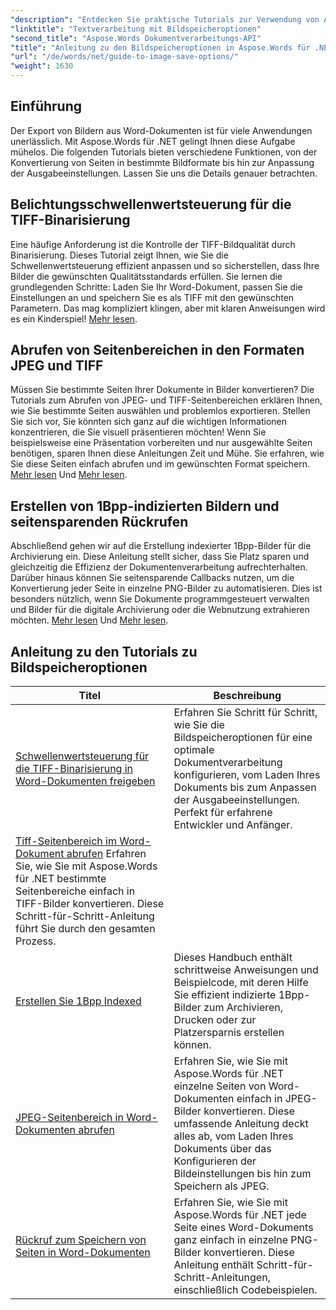 ```yaml
---
"description": "Entdecken Sie praktische Tutorials zur Verwendung von Aspose.Words für .NET zum Speichern von Bildern mit leicht verständlichen Schritten und Codebeispielen für eine effiziente Dokumentverarbeitung."
"linktitle": "Textverarbeitung mit Bildspeicheroptionen"
"second_title": "Aspose.Words Dokumentverarbeitungs-API"
"title": "Anleitung zu den Bildspeicheroptionen in Aspose.Words für .NET"
"url": "/de/words/net/guide-to-image-save-options/"
"weight": 1630
---
```


## Einführung

Der Export von Bildern aus Word-Dokumenten ist für viele Anwendungen unerlässlich. Mit Aspose.Words für .NET gelingt Ihnen diese Aufgabe mühelos. Die folgenden Tutorials bieten verschiedene Funktionen, von der Konvertierung von Seiten in bestimmte Bildformate bis hin zur Anpassung der Ausgabeeinstellungen. Lassen Sie uns die Details genauer betrachten.

## Belichtungsschwellenwertsteuerung für die TIFF-Binarisierung

Eine häufige Anforderung ist die Kontrolle der TIFF-Bildqualität durch Binarisierung. Dieses Tutorial zeigt Ihnen, wie Sie die Schwellenwertsteuerung effizient anpassen und so sicherstellen, dass Ihre Bilder die gewünschten Qualitätsstandards erfüllen. Sie lernen die grundlegenden Schritte: Laden Sie Ihr Word-Dokument, passen Sie die Einstellungen an und speichern Sie es als TIFF mit den gewünschten Parametern. Das mag kompliziert klingen, aber mit klaren Anweisungen wird es ein Kinderspiel! [Mehr lesen](./expose-threshold-control-for-tiff-binarization-in-word-document/).

## Abrufen von Seitenbereichen in den Formaten JPEG und TIFF

Müssen Sie bestimmte Seiten Ihrer Dokumente in Bilder konvertieren? Die Tutorials zum Abrufen von JPEG- und TIFF-Seitenbereichen erklären Ihnen, wie Sie bestimmte Seiten auswählen und problemlos exportieren. Stellen Sie sich vor, Sie könnten sich ganz auf die wichtigen Informationen konzentrieren, die Sie visuell präsentieren möchten! Wenn Sie beispielsweise eine Präsentation vorbereiten und nur ausgewählte Seiten benötigen, sparen Ihnen diese Anleitungen Zeit und Mühe. Sie erfahren, wie Sie diese Seiten einfach abrufen und im gewünschten Format speichern. [Mehr lesen](./get-jpeg-page-range-word-document/) Und [Mehr lesen](./get-tiff-page-range-word-document/).

## Erstellen von 1Bpp-indizierten Bildern und seitensparenden Rückrufen

Abschließend gehen wir auf die Erstellung indexierter 1Bpp-Bilder für die Archivierung ein. Diese Anleitung stellt sicher, dass Sie Platz sparen und gleichzeitig die Effizienz der Dokumentenverarbeitung aufrechterhalten. Darüber hinaus können Sie seitensparende Callbacks nutzen, um die Konvertierung jeder Seite in einzelne PNG-Bilder zu automatisieren. Dies ist besonders nützlich, wenn Sie Dokumente programmgesteuert verwalten und Bilder für die digitale Archivierung oder die Webnutzung extrahieren möchten. [Mehr lesen](./create-1bpp-indexed/) Und [Mehr lesen](./page-saving-callback-word-document/).

 ## Anleitung zu den Tutorials zu Bildspeicheroptionen
| Titel | Beschreibung |
| --- | --- |
| [Schwellenwertsteuerung für die TIFF-Binarisierung in Word-Dokumenten freigeben](./expose-threshold-control-for-tiff-binarization-in-word-document/) | Erfahren Sie Schritt für Schritt, wie Sie die Bildspeicheroptionen für eine optimale Dokumentverarbeitung konfigurieren, vom Laden Ihres Dokuments bis zum Anpassen der Ausgabeeinstellungen. Perfekt für erfahrene Entwickler und Anfänger. |
| [Tiff-Seitenbereich im Word-Dokument abrufen](./get-tiff-page-range-word-document/) Erfahren Sie, wie Sie mit Aspose.Words für .NET bestimmte Seitenbereiche einfach in TIFF-Bilder konvertieren. Diese Schritt-für-Schritt-Anleitung führt Sie durch den gesamten Prozess. |
| [Erstellen Sie 1Bpp Indexed](./create-1bpp-indexed/) | Dieses Handbuch enthält schrittweise Anweisungen und Beispielcode, mit deren Hilfe Sie effizient indizierte 1Bpp-Bilder zum Archivieren, Drucken oder zur Platzersparnis erstellen können. |
| [JPEG-Seitenbereich in Word-Dokumenten abrufen](./get-jpeg-page-range-word-document/) | Erfahren Sie, wie Sie mit Aspose.Words für .NET einzelne Seiten von Word-Dokumenten einfach in JPEG-Bilder konvertieren. Diese umfassende Anleitung deckt alles ab, vom Laden Ihres Dokuments über das Konfigurieren der Bildeinstellungen bis hin zum Speichern als JPEG. |
| [Rückruf zum Speichern von Seiten in Word-Dokumenten](./page-saving-callback-word-document/) | Erfahren Sie, wie Sie mit Aspose.Words für .NET jede Seite eines Word-Dokuments ganz einfach in einzelne PNG-Bilder konvertieren. Diese Anleitung enthält Schritt-für-Schritt-Anleitungen, einschließlich Codebeispielen. |
